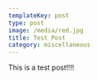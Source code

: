 ```yaml
---
templateKey: post
type: post
image: /media/red.jpg
title: Test Post
category: miscellaneous
---
```

This is a test post!!!!